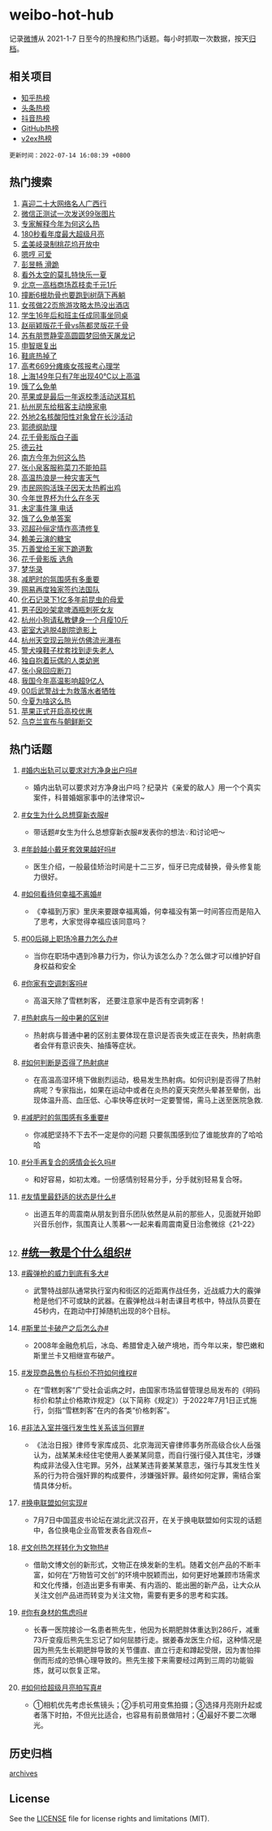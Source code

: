 # weibo-hot-hub

记录[微博](https://www.weibo.com)从 2021-1-7 日至今的热搜和热门话题。每小时抓取一次数据，按天[归档](archives)。

## 相关项目

- [知乎热榜](https://github.com/lonnyzhang423/zhihu-hot-hub)
- [头条热榜](https://github.com/lonnyzhang423/toutiao-hot-hub)
- [抖音热榜](https://github.com/lonnyzhang423/douyin-hot-hub)
- [GitHub热榜](https://github.com/lonnyzhang423/github-hot-hub)
- [v2ex热榜](https://github.com/lonnyzhang423/v2ex-hot-hub)


`更新时间：2022-07-14 16:08:39 +0800`

## 热门搜索

1. [喜迎二十大网络名人广西行](https://m.weibo.cn/search?containerid=100103type%3D1%26t%3D10%26q%3D%23%E5%96%9C%E8%BF%8E%E4%BA%8C%E5%8D%81%E5%A4%A7%E7%BD%91%E7%BB%9C%E5%90%8D%E4%BA%BA%E5%B9%BF%E8%A5%BF%E8%A1%8C%23&stream_entry_id=51&isnewpage=1&extparam=seat%3D1%26cate%3D10103%26c_type%3D51%26pos%3D0%26filter_type%3Drealtimehot%26dgr%3D0%26display_time%3D1657786118%26pre_seqid%3D1657786118486023437183&luicode=10000011&lfid=106003type%253D25%2526t%253D3%2526disable_hot%253D1%2526filter_type%253Drealtimehot)
1. [微信正测试一次发送99张图片](https://m.weibo.cn/search?containerid=100103type%3D1%26t%3D10%26q%3D%23%E5%BE%AE%E4%BF%A1%E6%AD%A3%E6%B5%8B%E8%AF%95%E4%B8%80%E6%AC%A1%E5%8F%91%E9%80%8199%E5%BC%A0%E5%9B%BE%E7%89%87%23&stream_entry_id=31&isnewpage=1&extparam=seat%3D1%26pos%3D0%26flag%3D1%26realpos%3D1%26dgr%3D0%26lcate%3D5001%26c_type%3D31%26filter_type%3Drealtimehot%26cate%3D0%26display_time%3D1657786118%26pre_seqid%3D1657786118486023437183&luicode=10000011&lfid=106003type%253D25%2526t%253D3%2526disable_hot%253D1%2526filter_type%253Drealtimehot)
1. [专家解释今年为何这么热](https://m.weibo.cn/search?containerid=100103type%3D1%26t%3D10%26q%3D%23%E4%B8%93%E5%AE%B6%E8%A7%A3%E9%87%8A%E4%BB%8A%E5%B9%B4%E4%B8%BA%E4%BD%95%E8%BF%99%E4%B9%88%E7%83%AD%23&stream_entry_id=31&isnewpage=1&extparam=seat%3D1%26pos%3D1%26flag%3D0%26realpos%3D2%26dgr%3D0%26lcate%3D5001%26c_type%3D31%26filter_type%3Drealtimehot%26cate%3D0%26display_time%3D1657786118%26pre_seqid%3D1657786118486023437183&luicode=10000011&lfid=106003type%253D25%2526t%253D3%2526disable_hot%253D1%2526filter_type%253Drealtimehot)
1. [180秒看年度最大超级月亮](https://m.weibo.cn/search?containerid=100103type%3D1%26t%3D10%26q%3D%23180%E7%A7%92%E7%9C%8B%E5%B9%B4%E5%BA%A6%E6%9C%80%E5%A4%A7%E8%B6%85%E7%BA%A7%E6%9C%88%E4%BA%AE%23&stream_entry_id=31&isnewpage=1&extparam=seat%3D1%26pos%3D2%26flag%3D0%26realpos%3D3%26dgr%3D0%26lcate%3D5001%26c_type%3D31%26filter_type%3Drealtimehot%26cate%3D0%26display_time%3D1657786118%26pre_seqid%3D1657786118486023437183&luicode=10000011&lfid=106003type%253D25%2526t%253D3%2526disable_hot%253D1%2526filter_type%253Drealtimehot)
1. [孟美岐录制桃花坞开放中](https://m.weibo.cn/search?containerid=100103type%3D1%26t%3D10%26q%3D%23%E5%AD%9F%E7%BE%8E%E5%B2%90%E5%BD%95%E5%88%B6%E6%A1%83%E8%8A%B1%E5%9D%9E%E5%BC%80%E6%94%BE%E4%B8%AD%23&stream_entry_id=31&isnewpage=1&extparam=seat%3D1%26pos%3D3%26flag%3D1%26realpos%3D4%26dgr%3D0%26lcate%3D5001%26c_type%3D31%26filter_type%3Drealtimehot%26cate%3D0%26display_time%3D1657786118%26pre_seqid%3D1657786118486023437183&luicode=10000011&lfid=106003type%253D25%2526t%253D3%2526disable_hot%253D1%2526filter_type%253Drealtimehot)
1. [嗯哼 可爱](https://m.weibo.cn/search?containerid=100103type%3D1%26t%3D10%26q%3D%E5%97%AF%E5%93%BC+%E5%8F%AF%E7%88%B1&stream_entry_id=31&isnewpage=1&extparam=seat%3D1%26pos%3D4%26flag%3D1%26realpos%3D5%26dgr%3D0%26lcate%3D5001%26c_type%3D31%26filter_type%3Drealtimehot%26cate%3D0%26display_time%3D1657786118%26pre_seqid%3D1657786118486023437183&luicode=10000011&lfid=106003type%253D25%2526t%253D3%2526disable_hot%253D1%2526filter_type%253Drealtimehot)
1. [彭昱畅 滑跪](https://m.weibo.cn/search?containerid=100103type%3D1%26t%3D10%26q%3D%E5%BD%AD%E6%98%B1%E7%95%85+%E6%BB%91%E8%B7%AA&stream_entry_id=31&isnewpage=1&extparam=seat%3D1%26pos%3D5%26flag%3D1%26realpos%3D6%26dgr%3D0%26lcate%3D5001%26c_type%3D31%26filter_type%3Drealtimehot%26cate%3D0%26display_time%3D1657786118%26pre_seqid%3D1657786118486023437183&luicode=10000011&lfid=106003type%253D25%2526t%253D3%2526disable_hot%253D1%2526filter_type%253Drealtimehot)
1. [看外太空的莫扎特快乐一夏](https://m.weibo.cn/search?containerid=100103type%3D1%26t%3D10%26q%3D%23%E7%9C%8B%E5%A4%96%E5%A4%AA%E7%A9%BA%E7%9A%84%E8%8E%AB%E6%89%8E%E7%89%B9%E5%BF%AB%E4%B9%90%E4%B8%80%E5%A4%8F%23&stream_entry_id=31&isnewpage=1&extparam=seat%3D1%26pos%3D6%26dgr%3D0%26topic_ad%3D1%26lcate%3D5001%26c_type%3D31%26filter_type%3Drealtimehot%26adid%3D159605%26cate%3D0%26display_time%3D1657786118%26pre_seqid%3D1657786118486023437183&luicode=10000011&lfid=106003type%253D25%2526t%253D3%2526disable_hot%253D1%2526filter_type%253Drealtimehot)
1. [北京一高档商场荔枝卖千元1斤](https://m.weibo.cn/search?containerid=100103type%3D1%26t%3D10%26q%3D%23%E5%8C%97%E4%BA%AC%E4%B8%80%E9%AB%98%E6%A1%A3%E5%95%86%E5%9C%BA%E8%8D%94%E6%9E%9D%E5%8D%96%E5%8D%83%E5%85%831%E6%96%A4%23&stream_entry_id=31&isnewpage=1&extparam=seat%3D1%26pos%3D7%26flag%3D0%26realpos%3D7%26dgr%3D0%26lcate%3D5001%26c_type%3D31%26filter_type%3Drealtimehot%26cate%3D0%26display_time%3D1657786118%26pre_seqid%3D1657786118486023437183&luicode=10000011&lfid=106003type%253D25%2526t%253D3%2526disable_hot%253D1%2526filter_type%253Drealtimehot)
1. [撞断6根肋骨也要跑到树荫下再躺](https://m.weibo.cn/search?containerid=100103type%3D1%26t%3D10%26q%3D%23%E6%92%9E%E6%96%AD6%E6%A0%B9%E8%82%8B%E9%AA%A8%E4%B9%9F%E8%A6%81%E8%B7%91%E5%88%B0%E6%A0%91%E8%8D%AB%E4%B8%8B%E5%86%8D%E8%BA%BA%23&stream_entry_id=31&isnewpage=1&extparam=seat%3D1%26pos%3D8%26flag%3D2%26realpos%3D8%26dgr%3D0%26lcate%3D5001%26c_type%3D31%26filter_type%3Drealtimehot%26cate%3D0%26display_time%3D1657786118%26pre_seqid%3D1657786118486023437183&luicode=10000011&lfid=106003type%253D25%2526t%253D3%2526disable_hot%253D1%2526filter_type%253Drealtimehot)
1. [女孩做22页旅游攻略太热没出酒店](https://m.weibo.cn/search?containerid=100103type%3D1%26t%3D10%26q%3D%23%E5%A5%B3%E5%AD%A9%E5%81%9A22%E9%A1%B5%E6%97%85%E6%B8%B8%E6%94%BB%E7%95%A5%E5%A4%AA%E7%83%AD%E6%B2%A1%E5%87%BA%E9%85%92%E5%BA%97%23&stream_entry_id=31&isnewpage=1&extparam=seat%3D1%26pos%3D9%26flag%3D1%26realpos%3D9%26dgr%3D0%26lcate%3D5001%26c_type%3D31%26filter_type%3Drealtimehot%26cate%3D0%26display_time%3D1657786118%26pre_seqid%3D1657786118486023437183&luicode=10000011&lfid=106003type%253D25%2526t%253D3%2526disable_hot%253D1%2526filter_type%253Drealtimehot)
1. [学生16年后和班主任成同事坐同桌](https://m.weibo.cn/search?containerid=100103type%3D1%26t%3D10%26q%3D%23%E5%AD%A6%E7%94%9F16%E5%B9%B4%E5%90%8E%E5%92%8C%E7%8F%AD%E4%B8%BB%E4%BB%BB%E6%88%90%E5%90%8C%E4%BA%8B%E5%9D%90%E5%90%8C%E6%A1%8C%23&stream_entry_id=31&isnewpage=1&extparam=seat%3D1%26pos%3D10%26flag%3D0%26realpos%3D10%26dgr%3D0%26lcate%3D5001%26c_type%3D31%26filter_type%3Drealtimehot%26cate%3D0%26display_time%3D1657786118%26pre_seqid%3D1657786118486023437183&luicode=10000011&lfid=106003type%253D25%2526t%253D3%2526disable_hot%253D1%2526filter_type%253Drealtimehot)
1. [赵丽颖版花千骨vs陈都灵版花千骨](https://m.weibo.cn/search?containerid=100103type%3D1%26t%3D10%26q%3D%23%E8%B5%B5%E4%B8%BD%E9%A2%96%E7%89%88%E8%8A%B1%E5%8D%83%E9%AA%A8vs%E9%99%88%E9%83%BD%E7%81%B5%E7%89%88%E8%8A%B1%E5%8D%83%E9%AA%A8%23&stream_entry_id=31&isnewpage=1&extparam=seat%3D1%26pos%3D11%26flag%3D1%26realpos%3D11%26dgr%3D0%26lcate%3D5001%26c_type%3D31%26filter_type%3Drealtimehot%26cate%3D0%26display_time%3D1657786118%26pre_seqid%3D1657786118486023437183&luicode=10000011&lfid=106003type%253D25%2526t%253D3%2526disable_hot%253D1%2526filter_type%253Drealtimehot)
1. [苏有朋贾静雯高圆圆梦回倚天屠龙记](https://m.weibo.cn/search?containerid=100103type%3D1%26t%3D10%26q%3D%23%E8%8B%8F%E6%9C%89%E6%9C%8B%E8%B4%BE%E9%9D%99%E9%9B%AF%E9%AB%98%E5%9C%86%E5%9C%86%E6%A2%A6%E5%9B%9E%E5%80%9A%E5%A4%A9%E5%B1%A0%E9%BE%99%E8%AE%B0%23&stream_entry_id=31&isnewpage=1&extparam=seat%3D1%26pos%3D12%26flag%3D0%26realpos%3D12%26dgr%3D0%26lcate%3D5001%26c_type%3D31%26filter_type%3Drealtimehot%26cate%3D0%26display_time%3D1657786118%26pre_seqid%3D1657786118486023437183&luicode=10000011&lfid=106003type%253D25%2526t%253D3%2526disable_hot%253D1%2526filter_type%253Drealtimehot)
1. [申智珉复出](https://m.weibo.cn/search?containerid=100103type%3D1%26t%3D10%26q%3D%23%E7%94%B3%E6%99%BA%E7%8F%89%E5%A4%8D%E5%87%BA%23&stream_entry_id=31&isnewpage=1&extparam=seat%3D1%26pos%3D13%26flag%3D1%26realpos%3D13%26dgr%3D0%26lcate%3D5001%26c_type%3D31%26filter_type%3Drealtimehot%26cate%3D0%26display_time%3D1657786118%26pre_seqid%3D1657786118486023437183&luicode=10000011&lfid=106003type%253D25%2526t%253D3%2526disable_hot%253D1%2526filter_type%253Drealtimehot)
1. [鞋底热掉了](https://m.weibo.cn/search?containerid=100103type%3D1%26t%3D10%26q%3D%23%E9%9E%8B%E5%BA%95%E7%83%AD%E6%8E%89%E4%BA%86%23&stream_entry_id=31&isnewpage=1&extparam=seat%3D1%26pos%3D14%26flag%3D0%26realpos%3D14%26dgr%3D0%26lcate%3D5001%26c_type%3D31%26filter_type%3Drealtimehot%26cate%3D0%26display_time%3D1657786118%26pre_seqid%3D1657786118486023437183&luicode=10000011&lfid=106003type%253D25%2526t%253D3%2526disable_hot%253D1%2526filter_type%253Drealtimehot)
1. [高考669分瘫痪女孩报考心理学](https://m.weibo.cn/search?containerid=100103type%3D1%26t%3D10%26q%3D%23%E9%AB%98%E8%80%83669%E5%88%86%E7%98%AB%E7%97%AA%E5%A5%B3%E5%AD%A9%E6%8A%A5%E8%80%83%E5%BF%83%E7%90%86%E5%AD%A6%23&stream_entry_id=31&isnewpage=1&extparam=seat%3D1%26pos%3D15%26flag%3D0%26realpos%3D15%26dgr%3D0%26lcate%3D5001%26c_type%3D31%26filter_type%3Drealtimehot%26adid%3D159905%26cate%3D0%26display_time%3D1657786118%26pre_seqid%3D1657786118486023437183&luicode=10000011&lfid=106003type%253D25%2526t%253D3%2526disable_hot%253D1%2526filter_type%253Drealtimehot)
1. [上海149年只有7年出现40℃以上高温](https://m.weibo.cn/search?containerid=100103type%3D1%26t%3D10%26q%3D%23%E4%B8%8A%E6%B5%B7149%E5%B9%B4%E5%8F%AA%E6%9C%897%E5%B9%B4%E5%87%BA%E7%8E%B040%E2%84%83%E4%BB%A5%E4%B8%8A%E9%AB%98%E6%B8%A9%23&stream_entry_id=31&isnewpage=1&extparam=seat%3D1%26pos%3D16%26flag%3D1%26realpos%3D16%26dgr%3D0%26lcate%3D5001%26c_type%3D31%26filter_type%3Drealtimehot%26cate%3D0%26display_time%3D1657786118%26pre_seqid%3D1657786118486023437183&luicode=10000011&lfid=106003type%253D25%2526t%253D3%2526disable_hot%253D1%2526filter_type%253Drealtimehot)
1. [饿了么免单](https://m.weibo.cn/search?containerid=100103type%3D1%26t%3D10%26q%3D%23%E9%A5%BF%E4%BA%86%E4%B9%88%E5%85%8D%E5%8D%95%23&stream_entry_id=31&isnewpage=1&extparam=seat%3D1%26pos%3D17%26flag%3D0%26realpos%3D17%26dgr%3D0%26lcate%3D5001%26c_type%3D31%26filter_type%3Drealtimehot%26cate%3D0%26display_time%3D1657786118%26pre_seqid%3D1657786118486023437183&luicode=10000011&lfid=106003type%253D25%2526t%253D3%2526disable_hot%253D1%2526filter_type%253Drealtimehot)
1. [苹果或是最后一年返校季活动送耳机](https://m.weibo.cn/search?containerid=100103type%3D1%26t%3D10%26q%3D%23%E8%8B%B9%E6%9E%9C%E6%88%96%E6%98%AF%E6%9C%80%E5%90%8E%E4%B8%80%E5%B9%B4%E8%BF%94%E6%A0%A1%E5%AD%A3%E6%B4%BB%E5%8A%A8%E9%80%81%E8%80%B3%E6%9C%BA%23&stream_entry_id=31&isnewpage=1&extparam=seat%3D1%26pos%3D18%26flag%3D0%26realpos%3D18%26dgr%3D0%26lcate%3D5001%26c_type%3D31%26filter_type%3Drealtimehot%26cate%3D0%26display_time%3D1657786118%26pre_seqid%3D1657786118486023437183&luicode=10000011&lfid=106003type%253D25%2526t%253D3%2526disable_hot%253D1%2526filter_type%253Drealtimehot)
1. [杭州房东给租客主动换家电](https://m.weibo.cn/search?containerid=100103type%3D1%26t%3D10%26q%3D%23%E6%9D%AD%E5%B7%9E%E6%88%BF%E4%B8%9C%E7%BB%99%E7%A7%9F%E5%AE%A2%E4%B8%BB%E5%8A%A8%E6%8D%A2%E5%AE%B6%E7%94%B5%23&stream_entry_id=31&isnewpage=1&extparam=seat%3D1%26pos%3D19%26flag%3D1%26realpos%3D19%26dgr%3D0%26lcate%3D5001%26c_type%3D31%26filter_type%3Drealtimehot%26cate%3D0%26display_time%3D1657786118%26pre_seqid%3D1657786118486023437183&luicode=10000011&lfid=106003type%253D25%2526t%253D3%2526disable_hot%253D1%2526filter_type%253Drealtimehot)
1. [外地2名核酸阳性对象曾在长沙活动](https://m.weibo.cn/search?containerid=100103type%3D1%26t%3D10%26q%3D%23%E5%A4%96%E5%9C%B02%E5%90%8D%E6%A0%B8%E9%85%B8%E9%98%B3%E6%80%A7%E5%AF%B9%E8%B1%A1%E6%9B%BE%E5%9C%A8%E9%95%BF%E6%B2%99%E6%B4%BB%E5%8A%A8%23&stream_entry_id=31&isnewpage=1&extparam=seat%3D1%26pos%3D20%26flag%3D0%26realpos%3D20%26dgr%3D0%26lcate%3D5001%26c_type%3D31%26filter_type%3Drealtimehot%26cate%3D0%26display_time%3D1657786118%26pre_seqid%3D1657786118486023437183&luicode=10000011&lfid=106003type%253D25%2526t%253D3%2526disable_hot%253D1%2526filter_type%253Drealtimehot)
1. [郭德纲助理](https://m.weibo.cn/search?containerid=100103type%3D1%26t%3D10%26q%3D%23%E9%83%AD%E5%BE%B7%E7%BA%B2%E5%8A%A9%E7%90%86%23&stream_entry_id=31&isnewpage=1&extparam=seat%3D1%26pos%3D21%26flag%3D0%26realpos%3D21%26dgr%3D0%26lcate%3D5001%26c_type%3D31%26filter_type%3Drealtimehot%26cate%3D0%26display_time%3D1657786118%26pre_seqid%3D1657786118486023437183&luicode=10000011&lfid=106003type%253D25%2526t%253D3%2526disable_hot%253D1%2526filter_type%253Drealtimehot)
1. [花千骨影版白子画](https://m.weibo.cn/search?containerid=100103type%3D1%26t%3D10%26q%3D%23%E8%8A%B1%E5%8D%83%E9%AA%A8%E5%BD%B1%E7%89%88%E7%99%BD%E5%AD%90%E7%94%BB%23&stream_entry_id=31&isnewpage=1&extparam=seat%3D1%26pos%3D22%26flag%3D0%26realpos%3D22%26dgr%3D0%26lcate%3D5001%26c_type%3D31%26filter_type%3Drealtimehot%26cate%3D0%26display_time%3D1657786118%26pre_seqid%3D1657786118486023437183&luicode=10000011&lfid=106003type%253D25%2526t%253D3%2526disable_hot%253D1%2526filter_type%253Drealtimehot)
1. [德云社](https://m.weibo.cn/search?containerid=100103type%3D1%26t%3D10%26q%3D%E5%BE%B7%E4%BA%91%E7%A4%BE&stream_entry_id=31&isnewpage=1&extparam=seat%3D1%26pos%3D23%26flag%3D1%26realpos%3D23%26dgr%3D0%26lcate%3D5001%26c_type%3D31%26filter_type%3Drealtimehot%26cate%3D0%26display_time%3D1657786118%26pre_seqid%3D1657786118486023437183&luicode=10000011&lfid=106003type%253D25%2526t%253D3%2526disable_hot%253D1%2526filter_type%253Drealtimehot)
1. [南方今年为何这么热](https://m.weibo.cn/search?containerid=100103type%3D1%26t%3D10%26q%3D%23%E5%8D%97%E6%96%B9%E4%BB%8A%E5%B9%B4%E4%B8%BA%E4%BD%95%E8%BF%99%E4%B9%88%E7%83%AD%23&stream_entry_id=31&isnewpage=1&extparam=seat%3D1%26pos%3D24%26flag%3D1%26realpos%3D24%26dgr%3D0%26lcate%3D5001%26c_type%3D31%26filter_type%3Drealtimehot%26cate%3D0%26display_time%3D1657786118%26pre_seqid%3D1657786118486023437183&luicode=10000011&lfid=106003type%253D25%2526t%253D3%2526disable_hot%253D1%2526filter_type%253Drealtimehot)
1. [张小泉客服称菜刀不能拍蒜](https://m.weibo.cn/search?containerid=100103type%3D1%26t%3D10%26q%3D%23%E5%BC%A0%E5%B0%8F%E6%B3%89%E5%AE%A2%E6%9C%8D%E7%A7%B0%E8%8F%9C%E5%88%80%E4%B8%8D%E8%83%BD%E6%8B%8D%E8%92%9C%23&stream_entry_id=31&isnewpage=1&extparam=seat%3D1%26pos%3D25%26flag%3D0%26realpos%3D25%26dgr%3D0%26lcate%3D5001%26c_type%3D31%26filter_type%3Drealtimehot%26cate%3D0%26display_time%3D1657786118%26pre_seqid%3D1657786118486023437183&luicode=10000011&lfid=106003type%253D25%2526t%253D3%2526disable_hot%253D1%2526filter_type%253Drealtimehot)
1. [高温热浪是一种灾害天气](https://m.weibo.cn/search?containerid=100103type%3D1%26t%3D10%26q%3D%23%E9%AB%98%E6%B8%A9%E7%83%AD%E6%B5%AA%E6%98%AF%E4%B8%80%E7%A7%8D%E7%81%BE%E5%AE%B3%E5%A4%A9%E6%B0%94%23&stream_entry_id=31&isnewpage=1&extparam=seat%3D1%26pos%3D26%26flag%3D1%26realpos%3D26%26dgr%3D0%26lcate%3D5001%26c_type%3D31%26filter_type%3Drealtimehot%26cate%3D0%26display_time%3D1657786118%26pre_seqid%3D1657786118486023437183&luicode=10000011&lfid=106003type%253D25%2526t%253D3%2526disable_hot%253D1%2526filter_type%253Drealtimehot)
1. [市民网购活珠子因天太热孵出鸡](https://m.weibo.cn/search?containerid=100103type%3D1%26t%3D10%26q%3D%23%E5%B8%82%E6%B0%91%E7%BD%91%E8%B4%AD%E6%B4%BB%E7%8F%A0%E5%AD%90%E5%9B%A0%E5%A4%A9%E5%A4%AA%E7%83%AD%E5%AD%B5%E5%87%BA%E9%B8%A1%23&stream_entry_id=31&isnewpage=1&extparam=seat%3D1%26pos%3D27%26flag%3D0%26realpos%3D27%26dgr%3D0%26lcate%3D5001%26c_type%3D31%26filter_type%3Drealtimehot%26cate%3D0%26display_time%3D1657786118%26pre_seqid%3D1657786118486023437183&luicode=10000011&lfid=106003type%253D25%2526t%253D3%2526disable_hot%253D1%2526filter_type%253Drealtimehot)
1. [今年世界杯为什么在冬天](https://m.weibo.cn/search?containerid=100103type%3D1%26t%3D10%26q%3D%23%E4%BB%8A%E5%B9%B4%E4%B8%96%E7%95%8C%E6%9D%AF%E4%B8%BA%E4%BB%80%E4%B9%88%E5%9C%A8%E5%86%AC%E5%A4%A9%23&stream_entry_id=31&isnewpage=1&extparam=seat%3D1%26pos%3D28%26flag%3D1%26realpos%3D28%26dgr%3D0%26lcate%3D5001%26c_type%3D31%26filter_type%3Drealtimehot%26cate%3D0%26display_time%3D1657786118%26pre_seqid%3D1657786118486023437183&luicode=10000011&lfid=106003type%253D25%2526t%253D3%2526disable_hot%253D1%2526filter_type%253Drealtimehot)
1. [未定事件簿 电话](https://m.weibo.cn/search?containerid=100103type%3D1%26t%3D10%26q%3D%E6%9C%AA%E5%AE%9A%E4%BA%8B%E4%BB%B6%E7%B0%BF+%E7%94%B5%E8%AF%9D&stream_entry_id=31&isnewpage=1&extparam=seat%3D1%26pos%3D29%26flag%3D0%26realpos%3D29%26dgr%3D0%26lcate%3D5001%26c_type%3D31%26filter_type%3Drealtimehot%26cate%3D0%26display_time%3D1657786118%26pre_seqid%3D1657786118486023437183&luicode=10000011&lfid=106003type%253D25%2526t%253D3%2526disable_hot%253D1%2526filter_type%253Drealtimehot)
1. [饿了么免单答案](https://m.weibo.cn/search?containerid=100103type%3D1%26t%3D10%26q%3D%23%E9%A5%BF%E4%BA%86%E4%B9%88%E5%85%8D%E5%8D%95%E7%AD%94%E6%A1%88%23&stream_entry_id=31&isnewpage=1&extparam=seat%3D1%26pos%3D30%26flag%3D1%26realpos%3D30%26dgr%3D0%26lcate%3D5001%26c_type%3D31%26filter_type%3Drealtimehot%26cate%3D0%26display_time%3D1657786118%26pre_seqid%3D1657786118486023437183&luicode=10000011&lfid=106003type%253D25%2526t%253D3%2526disable_hot%253D1%2526filter_type%253Drealtimehot)
1. [邓超孙俪定情作高清修复](https://m.weibo.cn/search?containerid=100103type%3D1%26t%3D10%26q%3D%23%E9%82%93%E8%B6%85%E5%AD%99%E4%BF%AA%E5%AE%9A%E6%83%85%E4%BD%9C%E9%AB%98%E6%B8%85%E4%BF%AE%E5%A4%8D%23&stream_entry_id=31&isnewpage=1&extparam=seat%3D1%26pos%3D31%26flag%3D0%26realpos%3D31%26dgr%3D0%26lcate%3D5001%26c_type%3D31%26filter_type%3Drealtimehot%26cate%3D0%26display_time%3D1657786118%26pre_seqid%3D1657786118486023437183&luicode=10000011&lfid=106003type%253D25%2526t%253D3%2526disable_hot%253D1%2526filter_type%253Drealtimehot)
1. [赖美云演的糖宝](https://m.weibo.cn/search?containerid=100103type%3D1%26t%3D10%26q%3D%23%E8%B5%96%E7%BE%8E%E4%BA%91%E6%BC%94%E7%9A%84%E7%B3%96%E5%AE%9D%23&stream_entry_id=31&isnewpage=1&extparam=seat%3D1%26pos%3D32%26flag%3D0%26realpos%3D32%26dgr%3D0%26lcate%3D5001%26c_type%3D31%26filter_type%3Drealtimehot%26cate%3D0%26display_time%3D1657786118%26pre_seqid%3D1657786118486023437183&luicode=10000011&lfid=106003type%253D25%2526t%253D3%2526disable_hot%253D1%2526filter_type%253Drealtimehot)
1. [万善堂给王家下跪道歉](https://m.weibo.cn/search?containerid=100103type%3D1%26t%3D10%26q%3D%23%E4%B8%87%E5%96%84%E5%A0%82%E7%BB%99%E7%8E%8B%E5%AE%B6%E4%B8%8B%E8%B7%AA%E9%81%93%E6%AD%89%23&stream_entry_id=31&isnewpage=1&extparam=seat%3D1%26pos%3D33%26flag%3D0%26realpos%3D33%26dgr%3D0%26lcate%3D5001%26c_type%3D31%26filter_type%3Drealtimehot%26cate%3D0%26display_time%3D1657786118%26pre_seqid%3D1657786118486023437183&luicode=10000011&lfid=106003type%253D25%2526t%253D3%2526disable_hot%253D1%2526filter_type%253Drealtimehot)
1. [花千骨影版 选角](https://m.weibo.cn/search?containerid=100103type%3D1%26t%3D10%26q%3D%E8%8A%B1%E5%8D%83%E9%AA%A8%E5%BD%B1%E7%89%88+%E9%80%89%E8%A7%92&stream_entry_id=31&isnewpage=1&extparam=seat%3D1%26pos%3D34%26flag%3D1%26realpos%3D34%26dgr%3D0%26lcate%3D5001%26c_type%3D31%26filter_type%3Drealtimehot%26cate%3D0%26display_time%3D1657786118%26pre_seqid%3D1657786118486023437183&luicode=10000011&lfid=106003type%253D25%2526t%253D3%2526disable_hot%253D1%2526filter_type%253Drealtimehot)
1. [梦华录](http://m.weibo.cn/c/wbox?&id=j84w2uenjc&roomid=8149&q=%23%E6%A2%A6%E5%8D%8E%E5%BD%95%23&extparam=seat%3D1%26pos%3D35%26flag%3D1%26realpos%3D35%26dgr%3D0%26lcate%3D5001%26c_type%3D31%26filter_type%3Drealtimehot%26cate%3D0%26display_time%3D1657786118%26pre_seqid%3D1657786118486023437183&luicode=10000011&lfid=106003type%253D25%2526t%253D3%2526disable_hot%253D1%2526filter_type%253Drealtimehot)
1. [减肥时的氛围感有多重要](https://m.weibo.cn/search?containerid=100103type%3D1%26t%3D10%26q%3D%23%E5%87%8F%E8%82%A5%E6%97%B6%E7%9A%84%E6%B0%9B%E5%9B%B4%E6%84%9F%E6%9C%89%E5%A4%9A%E9%87%8D%E8%A6%81%23&stream_entry_id=31&isnewpage=1&extparam=seat%3D1%26pos%3D36%26flag%3D1%26realpos%3D36%26dgr%3D0%26lcate%3D5001%26c_type%3D31%26filter_type%3Drealtimehot%26cate%3D0%26display_time%3D1657786118%26pre_seqid%3D1657786118486023437183&luicode=10000011&lfid=106003type%253D25%2526t%253D3%2526disable_hot%253D1%2526filter_type%253Drealtimehot)
1. [网易再度独家签约法国队](https://m.weibo.cn/search?containerid=100103type%3D1%26t%3D10%26q%3D%23%E7%BD%91%E6%98%93%E5%86%8D%E5%BA%A6%E7%8B%AC%E5%AE%B6%E7%AD%BE%E7%BA%A6%E6%B3%95%E5%9B%BD%E9%98%9F%23&stream_entry_id=31&isnewpage=1&extparam=seat%3D1%26pos%3D37%26flag%3D1%26realpos%3D37%26dgr%3D0%26lcate%3D5001%26c_type%3D31%26filter_type%3Drealtimehot%26cate%3D0%26display_time%3D1657786118%26pre_seqid%3D1657786118486023437183&luicode=10000011&lfid=106003type%253D25%2526t%253D3%2526disable_hot%253D1%2526filter_type%253Drealtimehot)
1. [化石记录下1亿多年前昆虫的母爱](https://m.weibo.cn/search?containerid=100103type%3D1%26t%3D10%26q%3D%23%E5%8C%96%E7%9F%B3%E8%AE%B0%E5%BD%95%E4%B8%8B1%E4%BA%BF%E5%A4%9A%E5%B9%B4%E5%89%8D%E6%98%86%E8%99%AB%E7%9A%84%E6%AF%8D%E7%88%B1%23&stream_entry_id=31&isnewpage=1&extparam=seat%3D1%26pos%3D38%26flag%3D0%26realpos%3D38%26dgr%3D0%26lcate%3D5001%26c_type%3D31%26filter_type%3Drealtimehot%26cate%3D0%26display_time%3D1657786118%26pre_seqid%3D1657786118486023437183&luicode=10000011&lfid=106003type%253D25%2526t%253D3%2526disable_hot%253D1%2526filter_type%253Drealtimehot)
1. [男子因吵架拿啤酒瓶刺死女友](https://m.weibo.cn/search?containerid=100103type%3D1%26t%3D10%26q%3D%23%E7%94%B7%E5%AD%90%E5%9B%A0%E5%90%B5%E6%9E%B6%E6%8B%BF%E5%95%A4%E9%85%92%E7%93%B6%E5%88%BA%E6%AD%BB%E5%A5%B3%E5%8F%8B%23&stream_entry_id=31&isnewpage=1&extparam=seat%3D1%26pos%3D39%26flag%3D0%26realpos%3D39%26dgr%3D0%26lcate%3D5001%26c_type%3D31%26filter_type%3Drealtimehot%26cate%3D0%26display_time%3D1657786118%26pre_seqid%3D1657786118486023437183&luicode=10000011&lfid=106003type%253D25%2526t%253D3%2526disable_hot%253D1%2526filter_type%253Drealtimehot)
1. [杭州小狗请私教健身一个月瘦10斤](https://m.weibo.cn/search?containerid=100103type%3D1%26t%3D10%26q%3D%23%E6%9D%AD%E5%B7%9E%E5%B0%8F%E7%8B%97%E8%AF%B7%E7%A7%81%E6%95%99%E5%81%A5%E8%BA%AB%E4%B8%80%E4%B8%AA%E6%9C%88%E7%98%A610%E6%96%A4%23&stream_entry_id=31&isnewpage=1&extparam=seat%3D1%26pos%3D40%26flag%3D0%26realpos%3D40%26dgr%3D0%26lcate%3D5001%26c_type%3D31%26filter_type%3Drealtimehot%26cate%3D0%26display_time%3D1657786118%26pre_seqid%3D1657786118486023437183&luicode=10000011&lfid=106003type%253D25%2526t%253D3%2526disable_hot%253D1%2526filter_type%253Drealtimehot)
1. [密室大逃脱4剧院诡影上](https://m.weibo.cn/search?containerid=100103type%3D1%26t%3D10%26q%3D%23%E5%AF%86%E5%AE%A4%E5%A4%A7%E9%80%83%E8%84%B14%E5%89%A7%E9%99%A2%E8%AF%A1%E5%BD%B1%E4%B8%8A%23&stream_entry_id=31&isnewpage=1&extparam=seat%3D1%26pos%3D41%26flag%3D0%26realpos%3D41%26dgr%3D0%26lcate%3D5001%26c_type%3D31%26filter_type%3Drealtimehot%26cate%3D0%26display_time%3D1657786118%26pre_seqid%3D1657786118486023437183&luicode=10000011&lfid=106003type%253D25%2526t%253D3%2526disable_hot%253D1%2526filter_type%253Drealtimehot)
1. [杭州天空现云隙光仿佛流光瀑布](https://m.weibo.cn/search?containerid=100103type%3D1%26t%3D10%26q%3D%23%E6%9D%AD%E5%B7%9E%E5%A4%A9%E7%A9%BA%E7%8E%B0%E4%BA%91%E9%9A%99%E5%85%89%E4%BB%BF%E4%BD%9B%E6%B5%81%E5%85%89%E7%80%91%E5%B8%83%23&stream_entry_id=31&isnewpage=1&extparam=seat%3D1%26pos%3D42%26flag%3D1%26realpos%3D42%26dgr%3D0%26lcate%3D5001%26c_type%3D31%26filter_type%3Drealtimehot%26cate%3D0%26display_time%3D1657786118%26pre_seqid%3D1657786118486023437183&luicode=10000011&lfid=106003type%253D25%2526t%253D3%2526disable_hot%253D1%2526filter_type%253Drealtimehot)
1. [警犬嗅鞋子枕套找到走失老人](https://m.weibo.cn/search?containerid=100103type%3D1%26t%3D10%26q%3D%23%E8%AD%A6%E7%8A%AC%E5%97%85%E9%9E%8B%E5%AD%90%E6%9E%95%E5%A5%97%E6%89%BE%E5%88%B0%E8%B5%B0%E5%A4%B1%E8%80%81%E4%BA%BA%23&stream_entry_id=31&isnewpage=1&extparam=seat%3D1%26pos%3D43%26flag%3D0%26realpos%3D43%26dgr%3D0%26lcate%3D5001%26c_type%3D31%26filter_type%3Drealtimehot%26cate%3D0%26display_time%3D1657786118%26pre_seqid%3D1657786118486023437183&luicode=10000011&lfid=106003type%253D25%2526t%253D3%2526disable_hot%253D1%2526filter_type%253Drealtimehot)
1. [独自抱着玩偶的人类幼崽](https://m.weibo.cn/search?containerid=100103type%3D1%26t%3D10%26q%3D%23%E7%8B%AC%E8%87%AA%E6%8A%B1%E7%9D%80%E7%8E%A9%E5%81%B6%E7%9A%84%E4%BA%BA%E7%B1%BB%E5%B9%BC%E5%B4%BD%23&stream_entry_id=31&isnewpage=1&extparam=seat%3D1%26pos%3D44%26flag%3D0%26realpos%3D44%26dgr%3D0%26lcate%3D5001%26c_type%3D31%26filter_type%3Drealtimehot%26cate%3D0%26display_time%3D1657786118%26pre_seqid%3D1657786118486023437183&luicode=10000011&lfid=106003type%253D25%2526t%253D3%2526disable_hot%253D1%2526filter_type%253Drealtimehot)
1. [张小泉回应断刀](https://m.weibo.cn/search?containerid=100103type%3D1%26t%3D10%26q%3D%23%E5%BC%A0%E5%B0%8F%E6%B3%89%E5%9B%9E%E5%BA%94%E6%96%AD%E5%88%80%23&stream_entry_id=31&isnewpage=1&extparam=seat%3D1%26pos%3D45%26flag%3D0%26realpos%3D45%26dgr%3D0%26lcate%3D5001%26c_type%3D31%26filter_type%3Drealtimehot%26cate%3D0%26display_time%3D1657786118%26pre_seqid%3D1657786118486023437183&luicode=10000011&lfid=106003type%253D25%2526t%253D3%2526disable_hot%253D1%2526filter_type%253Drealtimehot)
1. [我国今年高温影响超9亿人](https://m.weibo.cn/search?containerid=100103type%3D1%26t%3D10%26q%3D%23%E6%88%91%E5%9B%BD%E4%BB%8A%E5%B9%B4%E9%AB%98%E6%B8%A9%E5%BD%B1%E5%93%8D%E8%B6%859%E4%BA%BF%E4%BA%BA%23&stream_entry_id=31&isnewpage=1&extparam=seat%3D1%26pos%3D46%26flag%3D0%26realpos%3D46%26dgr%3D0%26lcate%3D5001%26c_type%3D31%26filter_type%3Drealtimehot%26cate%3D0%26display_time%3D1657786118%26pre_seqid%3D1657786118486023437183&luicode=10000011&lfid=106003type%253D25%2526t%253D3%2526disable_hot%253D1%2526filter_type%253Drealtimehot)
1. [00后武警战士为救落水者牺牲](https://m.weibo.cn/search?containerid=100103type%3D1%26t%3D10%26q%3D%2300%E5%90%8E%E6%AD%A6%E8%AD%A6%E6%88%98%E5%A3%AB%E4%B8%BA%E6%95%91%E8%90%BD%E6%B0%B4%E8%80%85%E7%89%BA%E7%89%B2%23&stream_entry_id=31&isnewpage=1&extparam=seat%3D1%26pos%3D47%26flag%3D0%26realpos%3D47%26dgr%3D0%26lcate%3D5001%26c_type%3D31%26filter_type%3Drealtimehot%26cate%3D0%26display_time%3D1657786118%26pre_seqid%3D1657786118486023437183&luicode=10000011&lfid=106003type%253D25%2526t%253D3%2526disable_hot%253D1%2526filter_type%253Drealtimehot)
1. [今夏为啥这么热](https://m.weibo.cn/search?containerid=100103type%3D1%26t%3D10%26q%3D%23%E4%BB%8A%E5%A4%8F%E4%B8%BA%E5%95%A5%E8%BF%99%E4%B9%88%E7%83%AD%23&stream_entry_id=31&isnewpage=1&extparam=seat%3D1%26pos%3D48%26flag%3D1%26realpos%3D48%26dgr%3D0%26lcate%3D5001%26c_type%3D31%26filter_type%3Drealtimehot%26cate%3D0%26display_time%3D1657786118%26pre_seqid%3D1657786118486023437183&luicode=10000011&lfid=106003type%253D25%2526t%253D3%2526disable_hot%253D1%2526filter_type%253Drealtimehot)
1. [苹果正式开启高校优惠](https://m.weibo.cn/search?containerid=100103type%3D1%26t%3D10%26q%3D%23%E8%8B%B9%E6%9E%9C%E6%AD%A3%E5%BC%8F%E5%BC%80%E5%90%AF%E9%AB%98%E6%A0%A1%E4%BC%98%E6%83%A0%23&stream_entry_id=31&isnewpage=1&extparam=seat%3D1%26pos%3D49%26flag%3D0%26realpos%3D49%26dgr%3D0%26lcate%3D5001%26c_type%3D31%26filter_type%3Drealtimehot%26cate%3D0%26display_time%3D1657786118%26pre_seqid%3D1657786118486023437183&luicode=10000011&lfid=106003type%253D25%2526t%253D3%2526disable_hot%253D1%2526filter_type%253Drealtimehot)
1. [乌克兰宣布与朝鲜断交](https://m.weibo.cn/search?containerid=100103type%3D1%26t%3D10%26q%3D%23%E4%B9%8C%E5%85%8B%E5%85%B0%E5%AE%A3%E5%B8%83%E4%B8%8E%E6%9C%9D%E9%B2%9C%E6%96%AD%E4%BA%A4%23&stream_entry_id=31&isnewpage=1&extparam=seat%3D1%26pos%3D50%26flag%3D0%26realpos%3D50%26dgr%3D0%26lcate%3D5001%26c_type%3D31%26filter_type%3Drealtimehot%26cate%3D0%26display_time%3D1657786118%26pre_seqid%3D1657786118486023437183&luicode=10000011&lfid=106003type%253D25%2526t%253D3%2526disable_hot%253D1%2526filter_type%253Drealtimehot)

## 热门话题

1. [#婚内出轨可以要求对方净身出户吗#](https://m.weibo.cn/search?containerid=231522type%3D1%26t%3D10%26q%3D%23%E5%A9%9A%E5%86%85%E5%87%BA%E8%BD%A8%E5%8F%AF%E4%BB%A5%E8%A6%81%E6%B1%82%E5%AF%B9%E6%96%B9%E5%87%80%E8%BA%AB%E5%87%BA%E6%88%B7%E5%90%97%23&stream_entry_id=128&isnewpage=1&extparam=seat%3D1%26pos%3D1-0-0%26cate%3D5004%26dgr%3D0%26unitid%3D1657716699123%26c_type%3D128%26lcate%3D5004%26display_time%3D1657786119%26pre_seqid%3D165778611929309950163&luicode=10000011&lfid=231648_-_4)
    - 婚内出轨可以要求对方净身出户吗？纪录片《亲爱的敌人》用一个个真实案件，科普婚姻家事中的法律常识~

1. [#女生为什么总想穿新衣服#](https://m.weibo.cn/search?containerid=231522type%3D1%26t%3D10%26q%3D%23%E5%A5%B3%E7%94%9F%E4%B8%BA%E4%BB%80%E4%B9%88%E6%80%BB%E6%83%B3%E7%A9%BF%E6%96%B0%E8%A1%A3%E6%9C%8D%23&stream_entry_id=128&isnewpage=1&extparam=seat%3D1%26pos%3D1-0-1%26cate%3D5004%26dgr%3D0%26unitid%3D1657695398377%26c_type%3D128%26lcate%3D5004%26display_time%3D1657786119%26pre_seqid%3D165778611929309950163&luicode=10000011&lfid=231648_-_4)
    - 带话题#女生为什么总想穿新衣服#发表你的想法💡和讨论吧～

1. [#年龄越小戴牙套效果越好吗#](https://m.weibo.cn/search?containerid=231522type%3D1%26t%3D10%26q%3D%23%E5%B9%B4%E9%BE%84%E8%B6%8A%E5%B0%8F%E6%88%B4%E7%89%99%E5%A5%97%E6%95%88%E6%9E%9C%E8%B6%8A%E5%A5%BD%E5%90%97%23&stream_entry_id=128&isnewpage=1&extparam=seat%3D1%26pos%3D1-0-2%26cate%3D5004%26dgr%3D0%26unitid%3D1657689695378%26c_type%3D128%26lcate%3D5004%26display_time%3D1657786119%26pre_seqid%3D165778611929309950163&luicode=10000011&lfid=231648_-_4)
    - 医生介绍，一般最佳矫治时间是十二三岁，恒牙已完成替换，骨头修复能力很好。

1. [#如何看待何幸福不离婚#](https://m.weibo.cn/search?containerid=231522type%3D1%26t%3D10%26q%3D%23%E5%A6%82%E4%BD%95%E7%9C%8B%E5%BE%85%E4%BD%95%E5%B9%B8%E7%A6%8F%E4%B8%8D%E7%A6%BB%E5%A9%9A%23&stream_entry_id=128&isnewpage=1&extparam=seat%3D1%26pos%3D1-0-3%26cate%3D5004%26dgr%3D0%26unitid%3D1657707690312%26c_type%3D128%26lcate%3D5004%26display_time%3D1657786119%26pre_seqid%3D165778611929309950163&luicode=10000011&lfid=231648_-_4)
    - 《幸福到万家》里庆来要跟幸福离婚，何幸福没有第一时间答应而是陷入了思考，大家觉得幸福应该同意吗？

1. [#00后碰上职场冷暴力怎么办#](https://m.weibo.cn/search?containerid=231522type%3D1%26t%3D10%26q%3D%2300%E5%90%8E%E7%A2%B0%E4%B8%8A%E8%81%8C%E5%9C%BA%E5%86%B7%E6%9A%B4%E5%8A%9B%E6%80%8E%E4%B9%88%E5%8A%9E%23&stream_entry_id=128&isnewpage=1&extparam=seat%3D1%26pos%3D1-0-4%26cate%3D5004%26dgr%3D0%26unitid%3Dm1657785937%26c_type%3D128%26lcate%3D5004%26display_time%3D1657786119%26pre_seqid%3D165778611929309950163&luicode=10000011&lfid=231648_-_4)
    - 当你在职场中遇到冷暴力行为，你认为该怎么办？怎么做才可以维护好自身权益和安全

1. [#你家有空调刺客吗#](https://m.weibo.cn/search?containerid=231522type%3D1%26t%3D10%26q%3D%23%E4%BD%A0%E5%AE%B6%E6%9C%89%E7%A9%BA%E8%B0%83%E5%88%BA%E5%AE%A2%E5%90%97%23&stream_entry_id=128&isnewpage=1&extparam=seat%3D1%26pos%3D1-0-5%26cate%3D5004%26dgr%3D0%26unitid%3D1657717297384%26c_type%3D128%26lcate%3D5004%26display_time%3D1657786119%26pre_seqid%3D165778611929309950163&luicode=10000011&lfid=231648_-_4)
    - 高温天除了雪糕刺客，  还要注意家中是否有空调刺客！

1. [#热射病与一般中暑的区别#](https://m.weibo.cn/search?containerid=231522type%3D1%26t%3D10%26q%3D%23%E7%83%AD%E5%B0%84%E7%97%85%E4%B8%8E%E4%B8%80%E8%88%AC%E4%B8%AD%E6%9A%91%E7%9A%84%E5%8C%BA%E5%88%AB%23&stream_entry_id=128&isnewpage=1&extparam=seat%3D1%26pos%3D1-0-6%26cate%3D5004%26dgr%3D0%26unitid%3D1657682196758%26c_type%3D128%26lcate%3D5004%26display_time%3D1657786119%26pre_seqid%3D165778611929309950163&luicode=10000011&lfid=231648_-_4)
    - 热射病与普通中暑的区别主要体现在意识是否丧失或正在丧失，热射病患者会伴有意识丧失、抽搐等症状。

1. [#如何判断是否得了热射病#](https://m.weibo.cn/search?containerid=231522type%3D1%26t%3D10%26q%3D%23%E5%A6%82%E4%BD%95%E5%88%A4%E6%96%AD%E6%98%AF%E5%90%A6%E5%BE%97%E4%BA%86%E7%83%AD%E5%B0%84%E7%97%85%23&stream_entry_id=128&isnewpage=1&extparam=seat%3D1%26pos%3D1-0-7%26cate%3D5004%26dgr%3D0%26unitid%3D1657754773885%26c_type%3D128%26lcate%3D5004%26display_time%3D1657786119%26pre_seqid%3D165778611929309950163&luicode=10000011&lfid=231648_-_4)
    - 在高温高湿环境下做剧烈运动，极易发生热射病。如何识别是否得了热射病呢？专家指出，如果在运动中或者在炎热的夏天突然头晕甚至晕倒，出现体温升高、血压低、心率快等症状时一定要警惕，需马上送至医院急救.

1. [#减肥时的氛围感有多重要#](https://m.weibo.cn/search?containerid=231522type%3D1%26t%3D10%26q%3D%23%E5%87%8F%E8%82%A5%E6%97%B6%E7%9A%84%E6%B0%9B%E5%9B%B4%E6%84%9F%E6%9C%89%E5%A4%9A%E9%87%8D%E8%A6%81%23&stream_entry_id=128&isnewpage=1&extparam=seat%3D1%26pos%3D1-0-8%26cate%3D5004%26dgr%3D0%26unitid%3D1657782092492%26c_type%3D128%26lcate%3D5004%26display_time%3D1657786119%26pre_seqid%3D165778611929309950163&luicode=10000011&lfid=231648_-_4)
    - 你减肥坚持不下去不一定是你的问题 只要氛围感到位了谁能放弃的了哈哈哈

1. [#分手再复合的感情会长久吗#](https://m.weibo.cn/search?containerid=231522type%3D1%26t%3D10%26q%3D%23%E5%88%86%E6%89%8B%E5%86%8D%E5%A4%8D%E5%90%88%E7%9A%84%E6%84%9F%E6%83%85%E4%BC%9A%E9%95%BF%E4%B9%85%E5%90%97%23&stream_entry_id=128&isnewpage=1&extparam=seat%3D1%26pos%3D1-0-9%26cate%3D5004%26dgr%3D0%26unitid%3Dm1657785917%26c_type%3D128%26lcate%3D5004%26display_time%3D1657786119%26pre_seqid%3D165778611929309950163&luicode=10000011&lfid=231648_-_4)
    - 和好容易，如初太难。一份感情别轻易分手，分手就别轻易复合呀。

1. [#友情里最舒适的状态是什么#](https://m.weibo.cn/search?containerid=231522type%3D1%26t%3D10%26q%3D%23%E5%8F%8B%E6%83%85%E9%87%8C%E6%9C%80%E8%88%92%E9%80%82%E7%9A%84%E7%8A%B6%E6%80%81%E6%98%AF%E4%BB%80%E4%B9%88%23&stream_entry_id=128&isnewpage=1&extparam=seat%3D1%26pos%3D1-0-10%26cate%3D5004%26dgr%3D0%26unitid%3D1657691504039%26c_type%3D128%26lcate%3D5004%26display_time%3D1657786119%26pre_seqid%3D165778611929309950163&luicode=10000011&lfid=231648_-_4)
    - 出道五年的周震南从朋友到音乐团队依然是从前的那些人，见面就开始即兴音乐创作，氛围真让人羡慕～一起来看周震南夏日治愈微综《21-22》

1. [#统一教是个什么组织#](https://m.weibo.cn/search?containerid=231522type%3D1%26t%3D10%26q%3D%23%E7%BB%9F%E4%B8%80%E6%95%99%E6%98%AF%E4%B8%AA%E4%BB%80%E4%B9%88%E7%BB%84%E7%BB%87%23&stream_entry_id=128&isnewpage=1&extparam=seat%3D1%26pos%3D1-0-11%26cate%3D5004%26dgr%3D0%26unitid%3Dm1657785935%26c_type%3D128%26lcate%3D5004%26display_time%3D1657786119%26pre_seqid%3D165778611929309950163&luicode=10000011&lfid=231648_-_4)
    - 

1. [#霰弹枪的威力到底有多大#](https://m.weibo.cn/search?containerid=231522type%3D1%26t%3D10%26q%3D%23%E9%9C%B0%E5%BC%B9%E6%9E%AA%E7%9A%84%E5%A8%81%E5%8A%9B%E5%88%B0%E5%BA%95%E6%9C%89%E5%A4%9A%E5%A4%A7%23&stream_entry_id=128&isnewpage=1&extparam=seat%3D1%26pos%3D1-0-12%26cate%3D5004%26dgr%3D0%26unitid%3Dm1657785905%26c_type%3D128%26lcate%3D5004%26display_time%3D1657786119%26pre_seqid%3D165778611929309950163&luicode=10000011&lfid=231648_-_4)
    - 武警特战部队通常执行室内和街区的近距离作战任务，近战威力大的霰弹枪是他们不可或缺的武器。在霰弹枪战斗射击课目考核中，特战队员要在45秒内，在跑动中打掉随机出现的8个目标。

1. [#斯里兰卡破产之后怎么办#](https://m.weibo.cn/search?containerid=231522type%3D1%26t%3D10%26q%3D%23%E6%96%AF%E9%87%8C%E5%85%B0%E5%8D%A1%E7%A0%B4%E4%BA%A7%E4%B9%8B%E5%90%8E%E6%80%8E%E4%B9%88%E5%8A%9E%23&stream_entry_id=128&isnewpage=1&extparam=seat%3D1%26pos%3D1-0-13%26cate%3D5004%26dgr%3D0%26unitid%3Dm1657785925%26c_type%3D128%26lcate%3D5004%26display_time%3D1657786119%26pre_seqid%3D165778611929309950163&luicode=10000011&lfid=231648_-_4)
    - 2008年金融危机后，冰岛、希腊曾走入破产境地，而今年以来，黎巴嫩和斯里兰卡又相继宣布破产。

1. [#发现商品售价与标价不符如何维权#](https://m.weibo.cn/search?containerid=231522type%3D1%26t%3D10%26q%3D%23%E5%8F%91%E7%8E%B0%E5%95%86%E5%93%81%E5%94%AE%E4%BB%B7%E4%B8%8E%E6%A0%87%E4%BB%B7%E4%B8%8D%E7%AC%A6%E5%A6%82%E4%BD%95%E7%BB%B4%E6%9D%83%23&stream_entry_id=128&isnewpage=1&extparam=seat%3D1%26pos%3D1-0-14%26cate%3D5004%26dgr%3D0%26unitid%3D1657672008433%26c_type%3D128%26lcate%3D5004%26display_time%3D1657786119%26pre_seqid%3D165778611929309950163&luicode=10000011&lfid=231648_-_4)
    - 在“雪糕刺客”广受社会诟病之时，由国家市场监督管理总局发布的《明码标价和禁止价格欺诈规定》（以下简称《规定》）于2022年7月1日正式施行，剑指“雪糕刺客”在内的各类“价格刺客”。

1. [#非法入室并强行发生性关系该当何罪#](https://m.weibo.cn/search?containerid=231522type%3D1%26t%3D10%26q%3D%23%E9%9D%9E%E6%B3%95%E5%85%A5%E5%AE%A4%E5%B9%B6%E5%BC%BA%E8%A1%8C%E5%8F%91%E7%94%9F%E6%80%A7%E5%85%B3%E7%B3%BB%E8%AF%A5%E5%BD%93%E4%BD%95%E7%BD%AA%23&stream_entry_id=128&isnewpage=1&extparam=seat%3D1%26pos%3D1-0-15%26cate%3D5004%26dgr%3D0%26unitid%3D1657628825450%26c_type%3D128%26lcate%3D5004%26display_time%3D1657786119%26pre_seqid%3D165778611929309950163&luicode=10000011&lfid=231648_-_4)
    - 《法治日报》律师专家库成员、北京海润天睿律师事务所高级合伙人岳强认为，战某某未经住宅使用人姜某某同意，而自行强行侵入其住宅，涉嫌构成非法侵入住宅罪。另外，战某某违背姜某某意志，强行与其发生性关系的行为符合强奸罪的构成要件，涉嫌强奸罪。最终如何定罪，需结合案情具体分析。

1. [#换电联盟如何实现#](https://m.weibo.cn/search?containerid=231522type%3D1%26t%3D10%26q%3D%23%E6%8D%A2%E7%94%B5%E8%81%94%E7%9B%9F%E5%A6%82%E4%BD%95%E5%AE%9E%E7%8E%B0%23&stream_entry_id=128&isnewpage=1&extparam=seat%3D1%26pos%3D1-0-16%26cate%3D5004%26dgr%3D0%26unitid%3Dm1657785904%26c_type%3D128%26lcate%3D5004%26display_time%3D1657786119%26pre_seqid%3D165778611929309950163&luicode=10000011&lfid=231648_-_4)
    - 7月7日中国蓝皮书论坛在湖北武汉召开，在关于换电联盟如何实现的话题中，各位换电企业高管发表各自观点~

1. [#文创热怎样转化为文物热#](https://m.weibo.cn/search?containerid=231522type%3D1%26t%3D10%26q%3D%23%E6%96%87%E5%88%9B%E7%83%AD%E6%80%8E%E6%A0%B7%E8%BD%AC%E5%8C%96%E4%B8%BA%E6%96%87%E7%89%A9%E7%83%AD%23&stream_entry_id=128&isnewpage=1&extparam=seat%3D1%26pos%3D1-0-17%26cate%3D5004%26dgr%3D0%26unitid%3Dm1657785916%26c_type%3D128%26lcate%3D5004%26display_time%3D1657786119%26pre_seqid%3D165778611929309950163&luicode=10000011&lfid=231648_-_4)
    - 借助文博文创的新形式，文物正在焕发新的生机。随着文创产品的不断丰富，如何在“万物皆可文创”的环境中脱颖而出，如何更好地兼顾市场需求和文化传播，创造出更多有审美、有内涵的、能出圈的新产品，让大众从关注文创产品进而转变为关注文物，需要有更多的思考和实践。

1. [#你有身材的焦虑吗#](https://m.weibo.cn/search?containerid=231522type%3D1%26t%3D10%26q%3D%23%E4%BD%A0%E6%9C%89%E8%BA%AB%E6%9D%90%E7%9A%84%E7%84%A6%E8%99%91%E5%90%97%23&stream_entry_id=128&isnewpage=1&extparam=seat%3D1%26pos%3D1-0-18%26cate%3D5004%26dgr%3D0%26unitid%3Dm1657785907%26c_type%3D128%26lcate%3D5004%26display_time%3D1657786119%26pre_seqid%3D165778611929309950163&luicode=10000011&lfid=231648_-_4)
    - 长春一医院接诊一名患者熊先生，他因为长期肥胖体重达到286斤，减重73斤变瘦后熊先生忘记了如何屈膝行走。据姜春龙医生介绍，这种情况是因为熊先生长期肥胖导致的关节僵直、直立行走和蹲起受限，因为害怕摔倒而形成的恐惧心理导致的。熊先生接下来需要经过两到三周的功能锻炼，就可以恢复正常。

1. [#如何给超级月亮拍写真#](https://m.weibo.cn/search?containerid=231522type%3D1%26t%3D10%26q%3D%23%E5%A6%82%E4%BD%95%E7%BB%99%E8%B6%85%E7%BA%A7%E6%9C%88%E4%BA%AE%E6%8B%8D%E5%86%99%E7%9C%9F%23&stream_entry_id=128&isnewpage=1&extparam=seat%3D1%26pos%3D1-0-19%26cate%3D5004%26dgr%3D0%26unitid%3D1657727196239%26c_type%3D128%26lcate%3D5004%26display_time%3D1657786119%26pre_seqid%3D165778611929309950163&luicode=10000011&lfid=231648_-_4)
    - ①相机优先考虑长焦镜头；②手机可用变焦拍摄；③选择月亮刚升起或者落下时拍，不但光比适合，也容易有前景做陪衬；④最好不要二次曝光。


## 历史归档

[archives](archives)

## License

See the [LICENSE](LICENSE) file for license rights and limitations (MIT).
